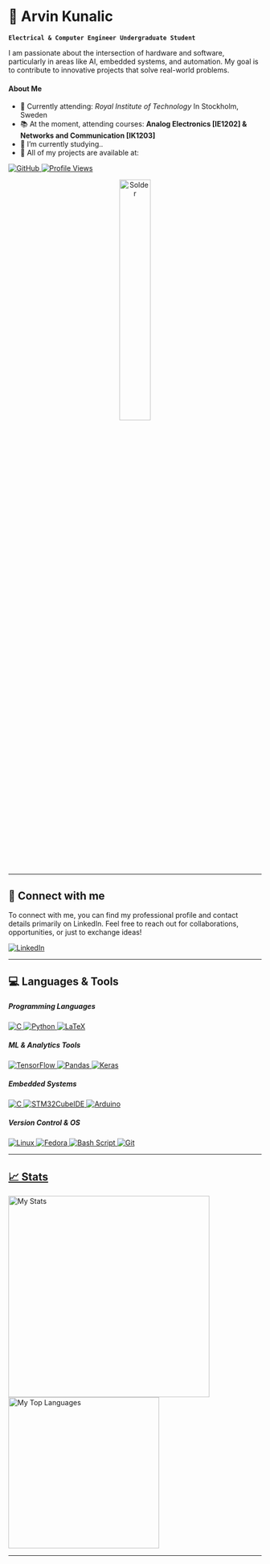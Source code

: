 <!-- Title and GIF -->
# 👋 Arvin Kunalic

**`Electrical & Computer Engineer Undergraduate Student`**

I am passionate about the intersection of hardware and software, particularly in areas like AI, embedded systems, and automation. My goal is to contribute to innovative projects that solve real-world problems.

<h4> About Me </h4>

-  🏫 Currently attending: *Royal Institute of Technology* In Stockholm, Sweden 
- 📚 At the moment, attending courses: **Analog Electronics [IE1202] & Networks and Communication [IK1203]**
- 🔭 I’m currently studying..
- 📌 All of my projects are available at:

<p> 
    <a href="https://github.com/Hazofinho?tab=repositories">
        <img alt="GitHub"
        src="https://img.shields.io/badge/My_GitHub-181717?style=for-the-badge&logo=github&logoColor=White"/>
    </a>
    <a href="#" >
        <img alt="Profile Views" 
        src="https://komarev.com/ghpvc/?username=hazofinho&label=Profile_Views&abbreviated=true&style=for-the-badge"/>
    </a>
</p>
<p align="center" href="#">
    <img alt="Solder" style="width: 35%" 
    src="https://media4.giphy.com/media/v1.Y2lkPTc5MGI3NjExaXF5YmUzd3V3MGk4N3FtNjJjeDJjOGs1Ymp1aGRnNjZhcDh0OWlsMSZlcD12MV9pbnRlcm5hbF9naWZfYnlfaWQmY3Q9Zw/elDC4UUuvx7eFoUFUl/giphy.webp">
</p>

---

## 🥂 Connect with me
To connect with me, you can find my professional profile and contact details primarily on LinkedIn. Feel free to reach out for collaborations, opportunities, or just to exchange ideas!

<a href="https://www.linkedin.com/in/arvin-k-6a4546205">
    <img alt="LinkedIn"
    src="https://img.shields.io/badge/LinkedIn-0077B5?style=for-the-badge&logo=linkedin&logoColor=white"/>
</a>

---

## 💻 Languages & Tools
<h5> Programming Languages </h5>
<a href="https://www.cprogramming.com/">
    <img alt="C" 
    src="https://img.shields.io/badge/C-00599C?style=for-the-badge&logo=c&logoColor=white"/>
</a>

<a href="https://www.python.org">
    <img alt="Python" 
    src="https://img.shields.io/badge/Python-FFD43B?style=for-the-badge&logo=python&logoColor=blue"/>
</a>

<a href="https://www.latex-project.org/">
    <img alt="LaTeX" 
    src="https://img.shields.io/badge/LaTeX-47A141?style=for-the-badge&logo=LaTeX&logoColor=white"/>
</a>
<!-- Insert Java, HTML, CSS -->

<h5> ML & Analytics Tools </h5>
<a href="https://www.tensorflow.org">
    <img alt="TensorFlow"
    src="https://img.shields.io/badge/TensorFlow-FF6F00?style=for-the-badge&logo=tensorflow&logoColor=white"/>
</a>

<a href="https://pandas.pydata.org/">
    <img alt="Pandas" 
    src="https://img.shields.io/badge/Pandas-2C2D72?style=for-the-badge&logo=pandas&logoColor=white"/>
</a>

<a href="https://keras.io/">
    <img alt="Keras" 
    src="https://img.shields.io/badge/Keras-FF0000?style=for-the-badge&logo=keras&logoColor=white"/>
</a>

<h5> Embedded Systems </h5>
<a href="https://www.cprogramming.com/">
    <img alt="C" 
    src="https://img.shields.io/badge/C-00599C?style=for-the-badge&logo=c&logoColor=white"/>
</a> 

<a href="https://www.st.com/en/development-tools/stm32cubeide.html">
    <img alt="STM32CubeIDE" 
    src="https://img.shields.io/badge/STM32Cube_IDE-03234B?style=for-the-badge&logo=stmicroelectronics&logocolor=white"/>
</a>

<a href="https://www.arduino.cc/">
    <img alt="Arduino" 
    src="https://img.shields.io/badge/Arduino_IDE-00979D?style=for-the-badge&logo=arduino&logoColor=white"/>
</a>

<h5> Version Control & OS </h5>
<a href="https://www.linux.org/">
    <img alt="Linux" 
    src="https://img.shields.io/badge/Linux-FCC624?style=for-the-badge&logo=linux&logoColor=black"/>
</a>

<a href="https://fedoraproject.org/">
    <img alt="Fedora" 
    src="https://img.shields.io/badge/Fedora-51A2DA?style=for-the-badge&logo=fedora&logoColor=white"/>
</a>

<a href="https://www.gnu.org/software/bash/">
    <img alt="Bash Script"
    src="https://img.shields.io/badge/GNU%20Bash-000000?style=for-the-badge&logo=GNU%20Bash&logoColor=white-green"/>
</a>

<a href="https://git-scm.com/">
    <img alt="Git" 
    src="https://img.shields.io/badge/GIT-E44C30?style=for-the-badge&logo=git&logoColor=white"/>
</a<br></br>

---

## 📈 Stats

<p>
    <img alt="My Stats" width="400" 
    src="https://github-readme-stats.vercel.app/api?username=Hazofinho&theme=highcontrast&show_icons=true&hide_border=true&count_private=true">
    <img alt="My Top Languages" width="300" 
    src="https://github-readme-stats.vercel.app/api/top-langs/?username=Hazofinho&theme=highcontrast&show_icons=true&hide_border=true&layout=compact">
</p>

---

